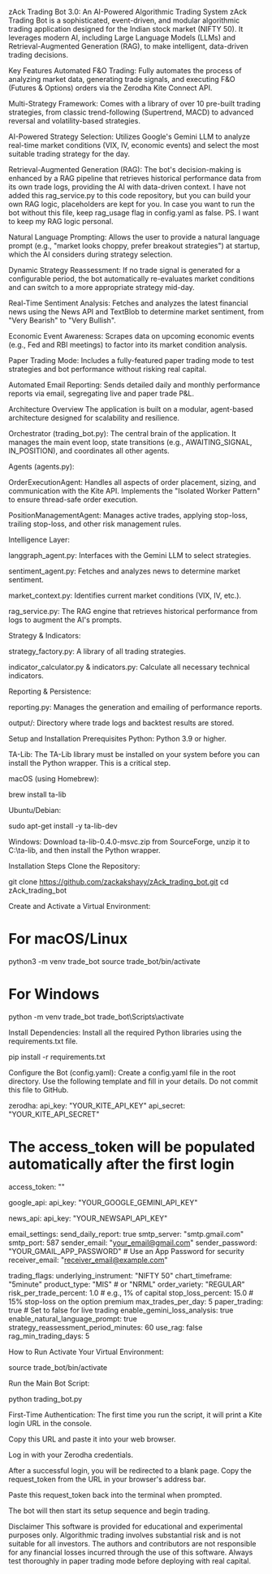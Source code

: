 zAck Trading Bot 3.0: An AI-Powered Algorithmic Trading System
zAck Trading Bot is a sophisticated, event-driven, and modular algorithmic trading application designed for the Indian stock market (NIFTY 50). It leverages modern AI, including Large Language Models (LLMs) and Retrieval-Augmented Generation (RAG), to make intelligent, data-driven trading decisions.

Key Features
Automated F&O Trading: Fully automates the process of analyzing market data, generating trade signals, and executing F&O (Futures & Options) orders via the Zerodha Kite Connect API.

Multi-Strategy Framework: Comes with a library of over 10 pre-built trading strategies, from classic trend-following (Supertrend, MACD) to advanced reversal and volatility-based strategies.

AI-Powered Strategy Selection: Utilizes Google's Gemini LLM to analyze real-time market conditions (VIX, IV, economic events) and select the most suitable trading strategy for the day.

Retrieval-Augmented Generation (RAG): The bot's decision-making is enhanced by a RAG pipeline that retrieves historical performance data from its own trade logs, providing the AI with data-driven context. I have not added this rag_service.py to this code repository, but you can build your own RAG logic, placeholders are kept for you. In case you want to run the bot without this file, keep rag_usage flag in config.yaml as false. PS. I want to keep my RAG logic personal. 

Natural Language Prompting: Allows the user to provide a natural language prompt (e.g., "market looks choppy, prefer breakout strategies") at startup, which the AI considers during strategy selection.

Dynamic Strategy Reassessment: If no trade signal is generated for a configurable period, the bot automatically re-evaluates market conditions and can switch to a more appropriate strategy mid-day.

Real-Time Sentiment Analysis: Fetches and analyzes the latest financial news using the News API and TextBlob to determine market sentiment, from "Very Bearish" to "Very Bullish".

Economic Event Awareness: Scrapes data on upcoming economic events (e.g., Fed and RBI meetings) to factor into its market condition analysis.

Paper Trading Mode: Includes a fully-featured paper trading mode to test strategies and bot performance without risking real capital.

Automated Email Reporting: Sends detailed daily and monthly performance reports via email, segregating live and paper trade P&L.

Architecture Overview
The application is built on a modular, agent-based architecture designed for scalability and resilience.

Orchestrator (trading_bot.py): The central brain of the application. It manages the main event loop, state transitions (e.g., AWAITING_SIGNAL, IN_POSITION), and coordinates all other agents.

Agents (agents.py):

OrderExecutionAgent: Handles all aspects of order placement, sizing, and communication with the Kite API. Implements the "Isolated Worker Pattern" to ensure thread-safe order execution.

PositionManagementAgent: Manages active trades, applying stop-loss, trailing stop-loss, and other risk management rules.

Intelligence Layer:

langgraph_agent.py: Interfaces with the Gemini LLM to select strategies.

sentiment_agent.py: Fetches and analyzes news to determine market sentiment.

market_context.py: Identifies current market conditions (VIX, IV, etc.).

rag_service.py: The RAG engine that retrieves historical performance from logs to augment the AI's prompts.

Strategy & Indicators:

strategy_factory.py: A library of all trading strategies.

indicator_calculator.py & indicators.py: Calculate all necessary technical indicators.

Reporting & Persistence:

reporting.py: Manages the generation and emailing of performance reports.

output/: Directory where trade logs and backtest results are stored.

Setup and Installation
Prerequisites
Python: Python 3.9 or higher.

TA-Lib: The TA-Lib library must be installed on your system before you can install the Python wrapper. This is a critical step.

macOS (using Homebrew):

brew install ta-lib

Ubuntu/Debian:

sudo apt-get install -y ta-lib-dev

Windows:
Download ta-lib-0.4.0-msvc.zip from SourceForge, unzip it to C:\ta-lib, and then install the Python wrapper.

Installation Steps
Clone the Repository:

git clone https://github.com/zackakshayy/zAck_trading_bot.git
cd zAck_trading_bot

Create and Activate a Virtual Environment:

# For macOS/Linux
python3 -m venv trade_bot
source trade_bot/bin/activate

# For Windows
python -m venv trade_bot
trade_bot\Scripts\activate

Install Dependencies:
Install all the required Python libraries using the requirements.txt file.

pip install -r requirements.txt

Configure the Bot (config.yaml):
Create a config.yaml file in the root directory. Use the following template and fill in your details. Do not commit this file to GitHub.

zerodha:
  api_key: "YOUR_KITE_API_KEY"
  api_secret: "YOUR_KITE_API_SECRET"
  # The access_token will be populated automatically after the first login
  access_token: ""

google_api:
  api_key: "YOUR_GOOGLE_GEMINI_API_KEY"

news_api:
  api_key: "YOUR_NEWSAPI_API_KEY"

email_settings:
  send_daily_report: true
  smtp_server: "smtp.gmail.com"
  smtp_port: 587
  sender_email: "your_email@gmail.com"
  sender_password: "YOUR_GMAIL_APP_PASSWORD" # Use an App Password for security
  receiver_email: "receiver_email@example.com"

trading_flags:
  underlying_instrument: "NIFTY 50"
  chart_timeframe: "5minute"
  product_type: "MIS" # or "NRML"
  order_variety: "REGULAR"
  risk_per_trade_percent: 1.0 # e.g., 1% of capital
  stop_loss_percent: 15.0 # 15% stop-loss on the option premium
  max_trades_per_day: 5
  paper_trading: true # Set to false for live trading
  enable_gemini_loss_analysis: true
  enable_natural_language_prompt: true
  strategy_reassessment_period_minutes: 60
  use_rag: false
  rag_min_trading_days: 5

How to Run
Activate Your Virtual Environment:

source trade_bot/bin/activate

Run the Main Bot Script:

python trading_bot.py

First-Time Authentication:
The first time you run the script, it will print a Kite login URL in the console.

Copy this URL and paste it into your web browser.

Log in with your Zerodha credentials.

After a successful login, you will be redirected to a blank page. Copy the request_token from the URL in your browser's address bar.

Paste this request_token back into the terminal when prompted.

The bot will then start its setup sequence and begin trading.

Disclaimer
This software is provided for educational and experimental purposes only. Algorithmic trading involves substantial risk and is not suitable for all investors. The authors and contributors are not responsible for any financial losses incurred through the use of this software. Always test thoroughly in paper trading mode before deploying with real capital.